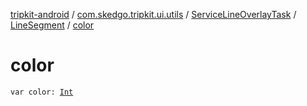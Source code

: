 [tripkit-android](../../../index.md) / [com.skedgo.tripkit.ui.utils](../../index.md) / [ServiceLineOverlayTask](../index.md) / [LineSegment](index.md) / [color](./color.md)

# color

`var color: `[`Int`](https://kotlinlang.org/api/latest/jvm/stdlib/kotlin/-int/index.html)